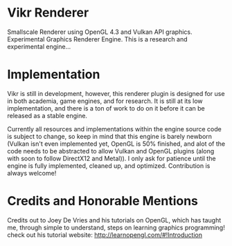 # Vikr Renderer
Smallscale Renderer using OpenGL 4.3 and Vulkan API graphics. 
Experimental Graphics Renderer Engine. This is a research and experimental
engine...

# Implementation
Vikr is still in development, however, this renderer plugin is designed for use in both
academia, game engines, and for research. It is still at its low implementation, and there
is a ton of work to do on it before it can be released as a stable engine. 
  
Currently all resources and implementations within the engine source code is subject to change,
so keep in mind that this engine is barely newborn (Vulkan isn't even implemented yet,
OpenGL is 50% finished, and alot of the code needs to be abstracted to allow Vulkan and OpenGL plugins (along with soon to follow DirectX12 and Metal)). I only ask for patience until the engine is fully implemented, cleaned up,
and optimized. Contribution is always welcome!

# Credits and Honorable Mentions
Credits out to Joey De Vries and his tutorials on OpenGL, which has taught me,
through simple to understand, steps on learning graphics programming! check
out his tutorial website: http://learnopengl.com/#!Introduction